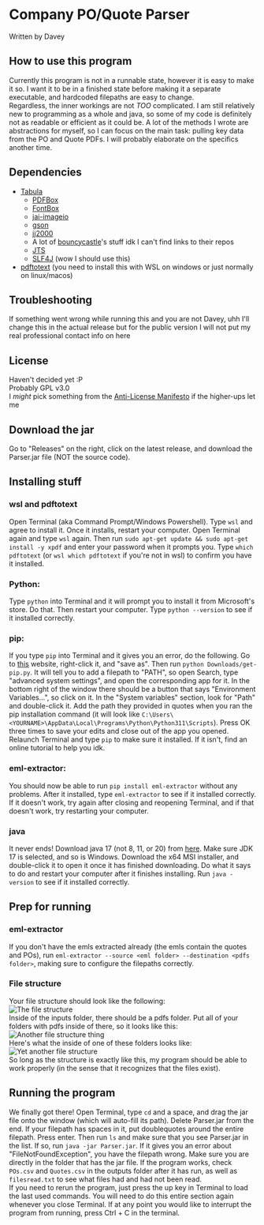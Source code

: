 # Company PO/Quote Parser
Written by Davey

## How to use this program
Currently this program is not in a runnable state, however it is easy to make it so. I want it to be in a finished state before making it a separate executable, and hardcoded filepaths are easy to change.  
Regardless, the inner workings are not *TOO* complicated. I am still relatively new to programming as a whole and java, so some of my code is definitely not as readable or efficient as it could be. A lot of the methods I wrote are abstractions for myself, so I can focus on the main task: pulling key data from the PO and Quote PDFs. I will probably elaborate on the specifics another time.

## Dependencies
- [Tabula](https://github.com/tabulapdf/tabula-java)
  - [PDFBox](https://github.com/apache/pdfbox)
  - [FontBox](https://mvnrepository.com/artifact/org.apache.pdfbox/fontbox)
  - [jai-imageio](https://github.com/jai-imageio)
  - [gson](https://github.com/google/gson)
  - [jj2000](https://code.google.com/p/jj2000)
  - A lot of [bouncycastle](https://mvnrepository.com/artifact/org.bouncycastle)'s stuff idk I can't find links to their repos
  - [JTS](https://github.com/locationtech/jts)
  - [SLF4J](https://mvnrepository.com/artifact/org.slf4j) (wow I should use this)
- [pdftotext](https://github.com/spatie/pdf-to-text) (you need to install this with WSL on windows or just normally on linux/macos)

## Troubleshooting
If something went wrong while running this and you are not Davey, uhh I'll change this in the actual release but for the public version I will not put my real professional contact info on here

## License
Haven't decided yet :P  
Probably GPL v3.0  
I *might* pick something from the [Anti-License Manifesto](https://www.boringcactus.com/2021/09/29/anti-license-manifesto.html) if the higher-ups let me

## Download the jar
Go to "Releases" on the right, click on the latest release, and download the Parser.jar file (NOT the source code).

## Installing stuff
### wsl and pdftotext  
Open Terminal (aka Command Prompt/Windows Powershell). Type `wsl` and agree to install it. Once it installs, restart your computer. Open Terminal again and type `wsl` again. Then run `sudo apt-get update && sudo apt-get install -y xpdf` and enter your password when it prompts you. Type `which pdftotext` (or `wsl which pdftotext` if you're not in wsl) to confirm you have it installed.

### Python:
Type `python` into Terminal and it will prompt you to install it from Microsoft's store. Do that. Then restart your computer. Type `python --version` to see if it installed correctly.

### pip:
If you type `pip` into Terminal and it gives you an error, do the following. Go to [this](https://bootstrap.pypa.io/get-pip.py) website, right-click it, and "save as". Then run `python Downloads/get-pip.py`. It will tell you to add a filepath to "PATH", so open Search, type "advanced system settings", and open the corresponding app for it. In the bottom right of the window there should be a button that says "Environment Variables...", so click on it. In the "System variables" section, look for "Path" and double-click it. Add the path they provided in quotes when you ran the pip installation command (it will look like `C:\Users\<YOURNAME>\AppData\Local\Programs\Python\Python311\Scripts`). Press OK three times to save your edits and close out of the app you opened. Relaunch Terminal and type `pip` to make sure it installed. If it isn't, find an online tutorial to help you idk.

### eml-extractor:
You should now be able to run `pip install eml-extractor` without any problems. After it installed, type `eml-extractor` to see if it installed correctly. If it doesn't work, try again after closing and reopening Terminal, and if that doesn't work, try restarting your computer. 

### java
It never ends! Download java 17 (not 8, 11, or 20) from [here](https://www.oracle.com/java/technologies/downloads/#java17). Make sure JDK 17 is selected, and so is Windows. Download the x64 MSI installer, and double-click it to open it once it has finished downloading. Do what it says to do and restart your computer after it finishes installing. Run `java -version` to see if it installed correctly. 

## Prep for running
### eml-extractor
If you don't have the emls extracted already (the emls contain the quotes and POs), run `eml-extractor --source <eml folder> --destination <pdfs folder>`, making sure to configure the filepaths correctly. 

### File structure
Your file structure should look like the following:  
![The file structure](https://i.imgur.com/jEY7Hac.png)  
Inside of the inputs folder, there should be a pdfs folder. Put all of your folders with pdfs inside of there, so it looks like this:  
![Another file structure thing](https://i.imgur.com/wgNcAtu.png)  
Here's what the inside of one of these folders looks like:  
![Yet another file structure](https://i.imgur.com/0hTCvgJ.png)  
So long as the structure is exactly like this, my program should be able to work properly (in the sense that it recognizes that the files exist).

## Running the program
We finally got there! Open Terminal, type `cd` and a space, and drag the jar file onto the window (which will auto-fill its path). Delete Parser.jar from the end. If your filepath has spaces in it, put doublequotes around the entire filepath. Press enter. Then run `ls` and make sure that you see Parser.jar in the list. If so, run `java -jar Parser.jar`. If it gives you an error about "FileNotFoundException", you have the filepath wrong. Make sure you are directly in the folder that has the jar file. If the program works, check `POs.csv` and `Quotes.csv` in the outputs folder after it has run, as well as `filesread.txt` to see what files had and had not been read.  
If you need to rerun the program, just press the up key in Terminal to load the last used commands. You will need to do this entire section again whenever you close Terminal.
If at any point you would like to interrupt the program from running, press Ctrl + C in the terminal.
